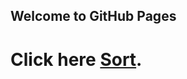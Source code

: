 ## Welcome to GitHub Pages

# Click here [Sort](https://live1818.github.io/cpit405-assignment-3/Sort.html).
